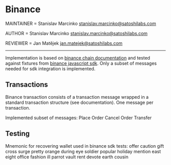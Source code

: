 # Binance

MAINTAINER = Stanislav Marcinko <stanislav.marcinko@satoshilabs.com>

AUTHOR = Stanislav Marcinko <stanislav.marcinko@satoshilabs.com>

REVIEWER = Jan Matějek <jan.matejek@satoshilabs.com>

-----

Implementation is based on [binance chain documentation](https://binance-chain.github.io/blockchain.html) and tested against fixtures from [binance javascript sdk](https://github.com/binance-chain/javascript-sdk/). Only a subset of messages needed for sdk integration is implemented.

## Transactions

Binance transaction consists of a transaction message wrapped in a standard transaction structure (see documentation). One message per transaction.

Implemented subset of messages:
Place Order
Cancel Order
Transfer

## Testing

Mnemonic for recovering wallet used in binance sdk tests:
offer caution gift cross surge pretty orange during eye soldier popular holiday mention east eight office fashion ill parrot vault rent devote earth cousin
